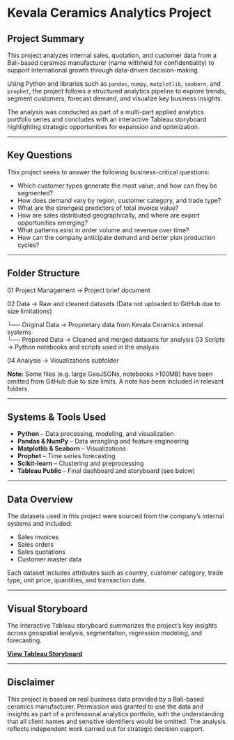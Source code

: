 # Kevala Ceramics Analytics Project

## Project Summary

This project analyzes internal sales, quotation, and customer data from a Bali-based ceramics manufacturer (name withheld for confidentiality) to support international growth through data-driven decision-making.

Using Python and libraries such as `pandas`, `numpy`, `matplotlib`, `seaborn`, and `prophet`, the project follows a structured analytics pipeline to explore trends, segment customers, forecast demand, and visualize key business insights.

The analysis was conducted as part of a multi-part applied analytics portfolio series and concludes with an interactive Tableau storyboard highlighting strategic opportunities for expansion and optimization.

---

## Key Questions

This project seeks to answer the following business-critical questions:

- Which customer types generate the most value, and how can they be segmented?
- How does demand vary by region, customer category, and trade type?
- What are the strongest predictors of total invoice value?
- How are sales distributed geographically, and where are export opportunities emerging?
- What patterns exist in order volume and revenue over time?
- How can the company anticipate demand and better plan production cycles?

---

## Folder Structure
01 Project Management → Project brief document

02 Data → Raw and cleaned datasets (Data not uploaded to GitHub due to size limitations)

└── Original Data        → Proprietary data from Kevala Ceramics internal systems  
└── Prepared Data        → Cleaned and merged datasets for analysis 
03 Scripts → Python notebooks and scripts used in the analysis

04 Analysis → Visualizations subfolder

**Note:** Some files (e.g. large GeoJSONs, notebooks >100MB) have been omitted from GitHub due to size limits. A note has been included in relevant folders.

---

## Systems & Tools Used

- **Python** – Data processing, modeling, and visualization
- **Pandas & NumPy** – Data wrangling and feature engineering
- **Matplotlib & Seaborn** – Visualizations
- **Prophet** – Time series forecasting
- **Scikit-learn** – Clustering and preprocessing
- **Tableau Public** – Final dashboard and storyboard (see below)

---

## Data Overview

The datasets used in this project were sourced from the company’s internal systems and included:

- Sales invoices
- Sales orders
- Sales quotations
- Customer master data

Each dataset includes attributes such as country, customer category, trade type, unit price, quantities, and transaction date.

---

## Visual Storyboard

The interactive Tableau storyboard summarizes the project’s key insights across geospatial analysis, segmentation, regression modeling, and forecasting.

**[View Tableau Storyboard](https://public.tableau.com/)**  

---

## Disclaimer

This project is based on real business data provided by a Bali-based ceramics manufacturer. Permission was granted to use the data and insights as part of a professional analytics portfolio, with the understanding that all client names and sensitive identifiers would be omitted. The analysis reflects independent work carried out for strategic decision support.


